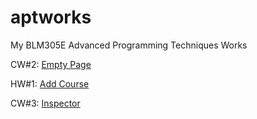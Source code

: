 # aptworks

My BLM305E Advanced Programming Techniques Works

CW#2: [Empty Page](https://sahinalcin.github.io/aptworks/sahincw2)

HW#1: [Add Course](https://sahinalcin.github.io/aptworks/SahinHW1)

CW#3: [Inspector](https://sahinalcin.github.io/aptworks/inspector.html)





